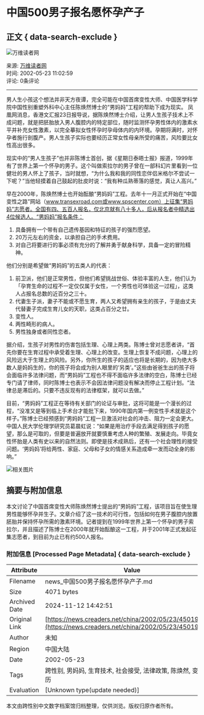 # 中国500男子报名愿怀孕产子

## 正文 { data-search-exclude }


![万维读者网](https://pub.creaders.net/images/ww_03.gif)

来源: [万维读者网](https://www.creaders.net)  
时间: 2002-05-23 11:02:59  
评论: 0条评论

---

男人生小孩这个想法并非天方夜谭，完全可能在中国首席变性大师、中国医学科学院中国性别重塑外科中心主任陈焕然博士的“男妈妈”工程的帮助下成为现实。 凤凰网消息，香港文汇报23日报导说，据陈焕然博士介绍，让男人生孩子技术上不成问题，就是把胚胎放入男人腹腔内的特定部位，随时监测怀孕男性体内的激素水平并补充女性激素，以完全摹拟女性怀孕时孕母体内的内环境。孕期将满时，对怀孕者施行剖腹产。男人生孩子实际也要经历正常女性母亲所受的痛苦，风险要比女性高出很多。

现实中的“男人生孩子”也并非陈博士首创，据《星期日泰晤士报》报道，1999年有了世界上第一个怀孕的男子。这个叫做索拉尔的男子曾在一部科幻片里看到一位健壮的男人怀上了孩子，当时就想，“为什么我和我的同性恋伴侣米格尔不尝试一下呢？”当他轻摸着自己鼓起的肚皮时说：“我有种瓜熟蒂落的感觉，真让人高兴。”

早在2000年，陈焕然博士也开始酝酿“男妈妈”工程。去年十一月正式开始在“中国变性之路”网站（www.transexroad.com或www.spscenter.com）上征集“男妈妈”志愿者。全国有四、五百人报名，仅北京就有八十多人，后从报名者中精选出4位候选人。“男妈妈”报名条件：  
1. 具备拥有一个带有自己遗传基因和特征的孩子的强烈愿望。  
2. 20万元左右的资金，以承担自己的手术费用。  
3. 对自己将要进行的事必须有充分的了解并勇于献身科学，具备一定的冒险精神。

他们分别是希望做“男妈妈”的五类人的代表：  
1. 前卫派，他们是正常男性，但他们希望挑战世俗、体验丰富的人生，他们认为「孕育生命的过程不一定仅仅属于女性，一个男性也可体验这一过程」，这类人占报名总数的近百分之三十。  
2. 代妻生子派，妻子不能或不愿生育，两人又希望拥有亲生的孩子，于是由丈夫代替妻子完成生育儿女的天职，这类占百分之廿。  
3. 变性人。  
4. 两性畸形的病人。  
5. 男性独身或者同性恋者。

据介绍，生孩子对男性的伤害包括生理、心理上两类。陈博士曾对志愿者讲，“首先你要在生育过程中承受着生理、心理上的改变。生理上恢复不成问题，心理上的风险远大于生理上的风险。另外，你所生的孩子的适应也将是长期的，因为绝大多数人是妈妈生的，你的孩子将会成为别人眼里的‘另类’。”这些由爸爸生出的孩子将会面临许多法律问题，而“男妈妈”工程也不得不面临许多法律的空白，陈博士已经专门请了律师，同时陈博士也表示不会因法律问题没有解决而停止工程计划。“法律总是滞后的。只要不违反现有的法律框架，就可以去做。”

目前，“男妈妈”工程正在等待有关部门的论证与审批，这将可能是一个漫长的过程，“没准又是等到临上手术台才能批下来，1990年国内第一例变性手术就是这个样子。”陈博士已经预感到“男妈妈”工程一旦激活对社会的冲击、阻力一定会更大。中国人民大学伦理学研究员葛晨虹说：“如果是用治疗手段去满足得到孩子的愿望，那么是可取的，但要是普遍放开就要慎重考虑人种的繁殖、发展走向。毕竟女性怀胎是人类有史以来的自然法则。即使是技术成熟后，还有一个社会理性的接受问题。‘男妈妈’将给两性、家庭、父母和子女的情感关系造成牵一发而动全身的影响。”

![相关图片](https://pub.creaders.net/images/tu_15.png)

## 摘要与附加信息

<!-- tcd_abstract -->
本文讨论了中国首席变性大师陈焕然博士提出的“男妈妈”工程，该项目旨在使生理男性能够怀孕并生子。文章介绍了这一技术的可行性，包括如何在男子腹腔内放置胚胎并保持怀孕所需的激素环境。记者提到在1999年世界上第一个怀孕的男子索拉尔，并且描述了陈博士在2000年就开始酝酿这一工程，并于2001年正式发起征集志愿者，到目前为止已有约500人报名。
<!-- tcd_abstract_end -->

### 附加信息 [Processed Page Metadata] { data-search-exclude }

| Attribute       | Value                                  |
|-----------------|----------------------------------------|
| Filename        | news_中国500男子报名愿怀孕产子.md                             |
| Size            | 4071 bytes                           |
| Archived Date   | 2024-11-12 14:42:51                             |
| Original Link   | [https://news.creaders.net/china/2002/05/23/450195.html](https://news.creaders.net/china/2002/05/23/450195.html)                       |
| Author          | 未知                               |
| Region          | 中国大陆                               |
| Date            | 2002-05-23                                 |
| Tags            | 跨性别, 男妈妈, 生育技术, 社会接受, 法律政策, 陈焕然, 变性人经历                                 |
| Evaluation            | [Unknown type(update needed)]                                 |
<!-- tcd_table_end -->

本文由跨性别中文数字档案馆归档整理，仅供浏览。版权归原作者所有。
